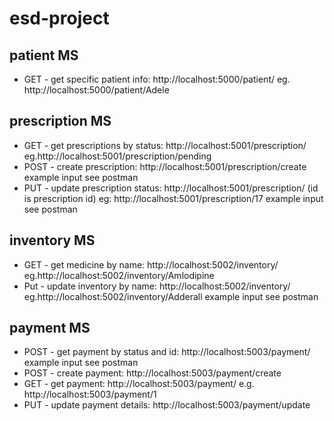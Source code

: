 # esd-project

## patient MS
* GET - get specific patient info: http://localhost:5000/patient/<name>
eg. http://localhost:5000/patient/Adele

## prescription MS
* GET - get prescriptions by status: http://localhost:5001/prescription/<status>
eg.http://localhost:5001/prescription/pending
* POST - create prescription: http://localhost:5001/prescription/create
example input see postman
* PUT - update prescription status: http://localhost:5001/prescription/<id> (id is prescription id)
eg: http://localhost:5001/prescription/17
example input see postman

## inventory MS
* GET - get medicine by name: http://localhost:5002/inventory/<name>
eg.http://localhost:5002/inventory/Amlodipine
* Put - update inventory by name: http://localhost:5002/inventory/<name>
eg.http://localhost:5002/inventory/Adderall
example input see postman

## payment MS
* POST - get payment by status and id: http://localhost:5003/payment/<status>
example input see postman
* POST - create payment: http://localhost:5003/payment/create
* GET - get payment: http://localhost:5003/payment/<id>
e.g. http://localhost:5003/payment/1
* PUT - update payment details:  http://localhost:5003/payment/update